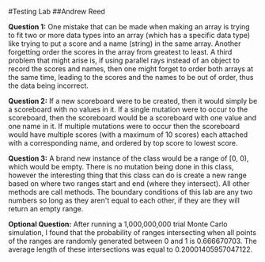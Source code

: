 #Testing Lab
##Andrew Reed

**Question 1:** One mistake that can be made when making an array is trying to fit two or more data types into an array (which has a specific data type) like trying to put a score and a name (string) in the same array. Another forgetting order the scores in the array from greatest to least. A third problem that might arise is, if using parallel rays instead of an object to record the scores and names, then one might forget to order both arrays at the same time, leading to the scores and the names to be out of order, thus the data being incorrect.

**Question 2:** If a new scoreboard were to be created, then it would simply be a scoreboard with no values in it. If a single mutation were to occur to the scoreboard, then the scoreboard would be a scoreboard with one value and one name in it. If multiple mutations were to occur then the scoreboard would have multiple scores (with a maximum of 10 scores) each attached with a corresponding name, and ordered by top score to lowest score.

**Question 3:** A brand new instance of the class would be a range of [0, 0), which would be empty. There is no mutation being done in this class, however the interesting thing that this class can do is create a new range based on where two ranges start and end (where they intersect). All other methods are call methods. The boundary conditions of this lab are any two numbers so long as they aren't equal to each other, if they are they will return an empty range.

**Optional Question:** After running a 1,000,000,000 trial Monte Carlo simulation, I found that the probability of ranges intersecting when all points of the ranges are randomly generated between 0 and 1 is 0.666670703. The average length of these intersections was equal to 0.20001405957047122.